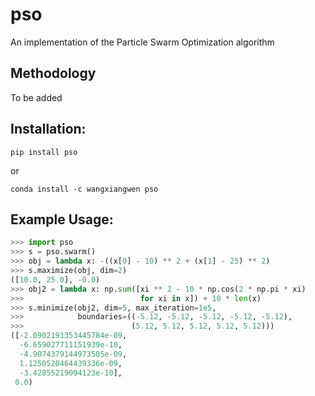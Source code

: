 # pso

An implementation of the Particle Swarm Optimization algorithm

## Methodology  
To be added

## Installation:  
```
pip install pso
```  
or

```
conda install -c wangxiangwen pso
```

## Example Usage:  
```python
>>> import pso
>>> s = pso.swarm()
>>> obj = lambda x: -((x[0] - 10) ** 2 + (x[1] - 25) ** 2)
>>> s.maximize(obj, dim=2)
([10.0, 25.0], -0.0)
>>> obj2 = lambda x: np.sum([xi ** 2 - 10 * np.cos(2 * np.pi * xi)
>>>                          for xi in x]) + 10 * len(x)
>>> s.minimize(obj2, dim=5, max_iteration=1e5,
>>>            boundaries=((-5.12, -5.12, -5.12, -5.12, -5.12),
>>>                        (5.12, 5.12, 5.12, 5.12, 5.12)))
([-2.0902191353445784e-09,
  -6.659027711151939e-10,
  -4.9074379144973505e-09,
  1.1250520464439336e-09,
  -3.42855219094123e-10],
 0.0)
```
